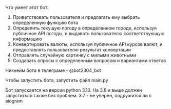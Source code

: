 Что умеет этот бот:

1. Приветствовать пользователя и предлагать ему выбрать определенную функцию бота
2. Определить текущую погоду в определенном городе, используя публичное API погоды, и выдавать пользователю соответствующую информацию
3. Конвертировать валюты, используя публичное API курсов валют, и предоставлять пользователю результат конвертации
4. Отправлять случайную картинку с милыми животными
5. Создавать опросы с определенным вопросом и вариантами ответов

Никнейм бота в телеграме - @bot2304_bot

Чтобы запустить бота, запустить файл main.py

Бот запускается на версии python 3.10. На 3.8 и выше должен запуститься также без проблем. 3.7 - не уверен, подружится ли с aiogram
